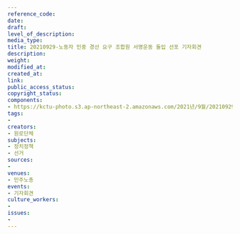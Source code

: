 ```yaml
---
reference_code: 
date: 
draft: 
level_of_description: 
media_type: 
title: 20210929-노동자 민중 경선 요구 조합원 서명운동 돌입 선포 기자회견
description: 
weight: 
modified_at: 
created_at: 
link: 
public_access_status: 
copyright_status: 
components:
- https://kctu-photo.s3.ap-northeast-2.amazonaws.com/2021년/9월/20210929-노동자+민중+경선+요구+조합원+서명운동+돌입+선포+기자회견/404204_62271_357.jpg
tags:
- 
creators:
- 원로단체
subjects:
- 정치정책
- 선거
sources:
- 
venues:
- 민주노총
events:
- 기자회견
culture_workers:
- 
issues:
- 
---
```

